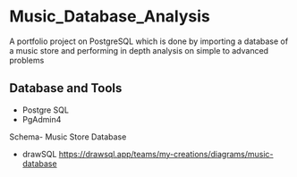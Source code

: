 # Music_Database_Analysis
A portfolio project on PostgreSQL which is done by importing a database of a music store and performing in depth analysis on simple to advanced problems

## Database and Tools
* Postgre SQL
* PgAdmin4

Schema- Music Store Database  
* drawSQL https://drawsql.app/teams/my-creations/diagrams/music-database

